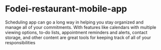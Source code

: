 # Fodei-restaurant-mobile-app
 Scheduling app can go a long way in helping you stay organized and manage all of your commitments. With features like calendars with multiple viewing options, to-do lists, appointment reminders and alerts, contact storage, and other content are great tools for keeping track of all of your responsibilities
